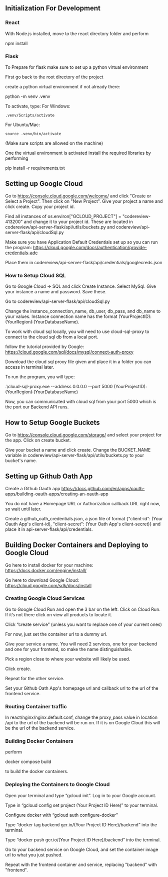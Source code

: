 ## Initialization For Development
### React
With Node.js installed, move to the react directory folder and perform

npm install 


### Flask
To Prepare for flask make sure to set up a python virtual environment

First go back to the root directory of the project

create a python virtual environment if not already there:

python -m venv .venv

To activate, type:
For Windows:

    .venv/Scripts/activate
For Ubuntu/Mac:

    source .venv/bin/activate
(Make sure scripts are allowed on the machine)

One the virtual environment is activated install the required libraries by performing 

pip install -r requirements.txt

## Setting up Google Cloud

Go to https://console.cloud.google.com/welcome/ and click "Create or Select a Project". Then click on "New Project". Give your project a name and click create. Copy your project id.

Find all instances of os.environ["GCLOUD_PROJECT"] = "codereview-413200" and change it to your project id. These are located in codereview/api-server-flask/api/utils/buckets.py and codereview/api-server-flask/api/cloudSql.py

Make sure you have Application Default Credentials set up so you can run the program: https://cloud.google.com/docs/authentication/provide-credentials-adc 

Place them in codereview/api-server-flask/api/credentials/googlecreds.json

### How to Setup Cloud SQL

Go to Google Cloud -> SQL and click Create Instance. Select MySql. Give your instance a name and password. Save these.

Go to codereview/api-server-flask/api/cloudSql.py

Change the instance_connection_name, db_user, db_pass, and db_name to your values. Instance connection name has the format (YourProjectID):(YourRegion):(YourDatabaseName).

To work with cloud sql locally, you will need to use cloud-sql-proxy to connect to the cloud sql db from a local port.

follow the tutorial provided by Google: https://cloud.google.com/sql/docs/mysql/connect-auth-proxy

Download the cloud sql proxy file given and place it in a folder you can access in terminal later.

To run the program, you will type:

.\cloud-sql-proxy.exe --address 0.0.0.0 --port 5000 (YourProjectID):(YourRegion):(YourDatabaseName)

Now, you can communicated with cloud sql from your port 5000 which is the port our Backend API runs.

## How to Setup Google Buckets
Go to https://console.cloud.google.com/storage/ and select your project for the app. Click on create bucket.

Give your bucket a name and click create. Change the BUCKET_NAME variable in codereview/api-server-flask/api/utils/buckets.py to your bucket's name.

## Setting up Github Oath App

Create a Github Oauth app https://docs.github.com/en/apps/oauth-apps/building-oauth-apps/creating-an-oauth-app

You do not have a Homepage URL or Authorization callback URL right now, so wait until later.

Create a github_oath_credentials.json, a json file of format {"client-id": (Your Oauth App's client-id), "client-secret":  (Your Oath App's client-secret)} and place it in api-server-flask/api/credentials.

## Building Docker Containers and Deploying to Google Cloud
Go here to install docker for your machine: https://docs.docker.com/engine/install/

Go here to download Google Cloud: https://cloud.google.com/sdk/docs/install

### Creating Google Cloud Services
Go to Google Cloud Run and open the 3 bar on the left. Click on Cloud Run. If it’s not there click on view all products to locate it.

Click “create service” (unless you want to replace one of your current ones)

For now, just set the container url to a dummy url.

Give your service a name. You will need 2 services, one for your backend and one for your frontend, so make the name distinguishable.

Pick a region close to where your website will likely be used.

Click create.

Repeat for the other service.

Set your Github Oath App's homepage url and callback url to the url of the frontend service.

### Routing Container traffic
In react/nginx/nginx.default.conf, change the proxy_pass value in location /api to the url of the backend will be run on. If it is on Google Cloud this will be the url of the backend service.

### Building Docker Containers
perform

docker compose build

to build the docker containers.

### Deploying the Containers to Google Cloud

Open your terminal and type “gcloud init”. Log in to your Google account.

Type in “gcloud config set project (Your Project ID Here)” to your terminal.

Configure docker with “gcloud auth configure-docker” 

Type “docker tag backend gcr.io/(Your Project ID Here)/backend” into the terminal.

Type “docker push gcr.io/(Your Project ID Here)/backend” into the terminal.

Go to your backend service on Google Cloud, and set the container image url to what you just pushed.

Repeat with the frontend container and service, replacing "backend" with "frontend".
